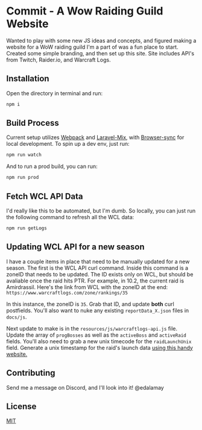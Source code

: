 # Commit - A Wow Raiding Guild Website

Wanted to play with some new JS ideas and concepts, and figured making a website for a WoW raiding guild I'm a part of was a fun place to start.
Created some simple branding, and then set up this site. Site includes API's from Twitch, Raider.io, and Warcraft Logs.

## Installation

Open the directory in terminal and run:

```bash
npm i
```

## Build Process
Current setup utilizes [Webpack](https://webpack.js.org/) and [Laravel-Mix](https://laravel-mix.com/), with [Browser-sync](https://www.npmjs.com/package/browser-sync) for local development.
To spin up a dev env, just run:
```bash
npm run watch
```
And to run a prod build, you can run:
```bash
npm run prod
```

## Fetch WCL API Data
I'd really like this to be automated, but I'm dumb. So locally, you can just run the following command to refresh all the WCL data:
```bash
npm run getLogs
```

## Updating WCL API for a new season
I have a couple items in place that need to be manually updated for a new season. The first is the WCL API curl command. Inside this command is a zoneID that needs to be updated. The ID exists only on WCL, but should be avaliable once the raid hits PTR. For example, in 10.2, the current raid is Amirdrassil. Here's the link from WCL with the zoneID at the end:
```https://www.warcraftlogs.com/zone/rankings/35```

In this instance, the zoneID is `35`. Grab that ID, and update **both** curl postfields. You'll also want to nuke any existing `reportData_X.json` files in `docs/js`.

Next update to make is in the `resources/js/warcraftlogs-api.js` file. Update the array of `progBosses` as well as the `activeBoss` and `activeRaid` fields. You'll also need to grab a new unix timecode for the `raidLaunchUnix` field. Generate a unix timestamp for the raid's launch data [using this handy website.](https://www.unixtimestamp.com/)

## Contributing
Send me a message on Discord, and I'll look into it!
@edalamay

## License
[MIT](https://choosealicense.com/licenses/mit/)